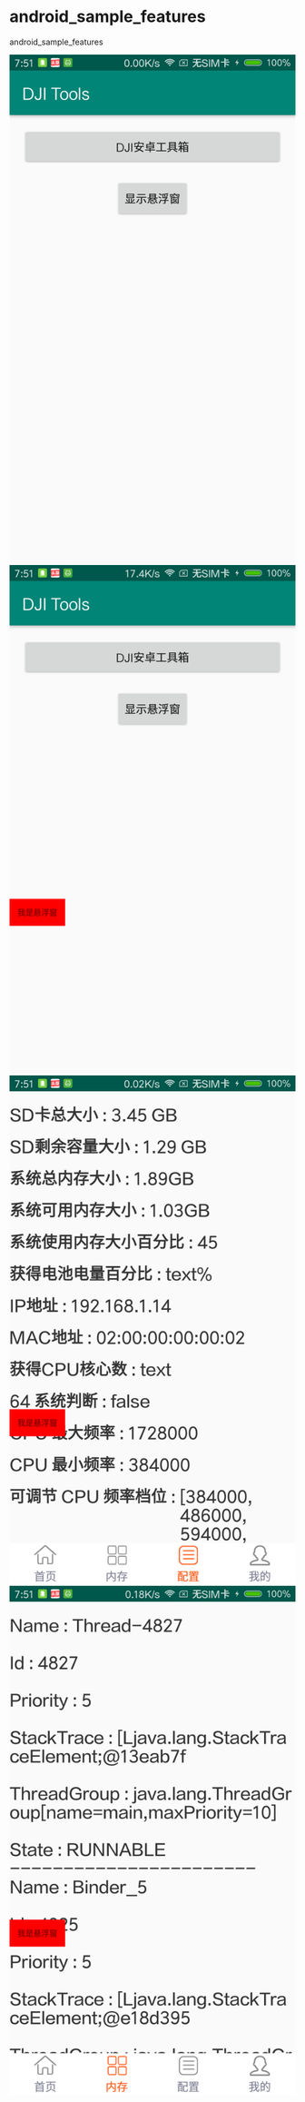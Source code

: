 # android_sample_features
android_sample_features

![Image text](https://github.com/sileixinhua/android_sample_features/blob/master/Screenshot_2019-04-07-07-51-14-539_com.si.lei.android_sample_features.png)
![Image text](https://github.com/sileixinhua/android_sample_features/blob/master/Screenshot_2019-04-07-07-51-24-479_com.si.lei.android_sample_features.png)
![Image text](https://github.com/sileixinhua/android_sample_features/blob/master/Screenshot_2019-04-07-07-51-35-438_com.si.lei.android_sample_features.png)
![Image text](https://github.com/sileixinhua/android_sample_features/blob/master/Screenshot_2019-04-07-07-51-51-193_com.si.lei.android_sample_features.png)
